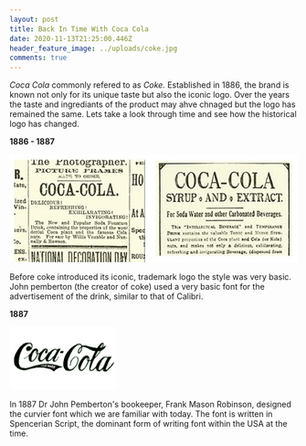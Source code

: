 ```yaml
---
layout: post
title: Back In Time With Coca Cola
date: 2020-11-13T21:25:00.446Z
header_feature_image: ../uploads/coke.jpg
comments: true
---
```

*Coca Cola* commonly refered to as *Coke.* Established in 1886, the brand is known not only for its unique taste but also the iconic logo. Over the years the taste and ingrediants of the product may ahve chnaged but the logo has remained the same. Lets take a look through time and see how the historical logo has changed.  

**1886 - 1887**

![](../uploads/first-coke.jpg)

Before coke introduced its iconic, trademark logo the style was very basic. John pemberton (the creator of coke) used a very basic font for the advertisement of the drink, similar to that of Calibri. 



 **1887**

![](../uploads/1887.png)

In 1887 Dr John Pemberton's bookeeper, Frank Mason Robinson, designed the curvier font which we are familiar with today. The font is written in Spencerian Script, the dominant form of writing font within the USA at the time.